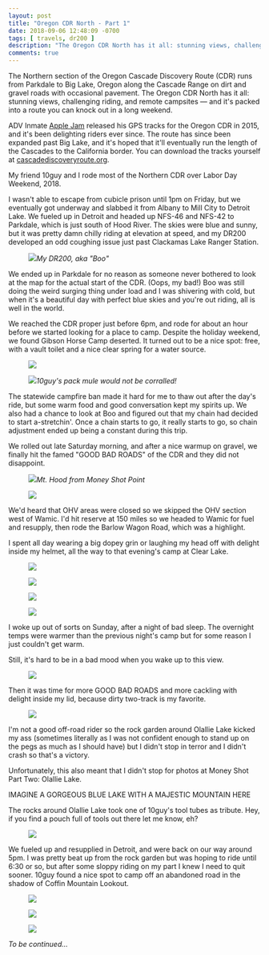 ```yaml
---
layout: post
title: "Oregon CDR North - Part 1"
date: 2018-09-06 12:48:09 -0700
tags: [ travels, dr200 ]
description: "The Oregon CDR North has it all: stunning views, challenging riding, and remote campsites &mdash; and it's packed into a route you can knock out in a long weekend."
comments: true
---
```


<p class="intro"><span class="dropcap">T</span>he Northern section of the Oregon Cascade Discovery Route (CDR) runs from Parkdale to Big Lake, Oregon along the Cascade Range on dirt and gravel roads with occasional pavement. The Oregon CDR North has it all: stunning views, challenging riding, and remote campsites &mdash; and it's packed into a route you can knock out in a long weekend.</p>

ADV Inmate [Apple Jam](https://advrider.com/index.php?members/apple-jam.68191/) released his GPS tracks for the Oregon CDR in 2015, and it's been delighting riders ever since. The route has since been expanded past Big Lake, and it's hoped that it'll eventually run the length of the Cascades to the California border. You can download the tracks yourself at [cascadediscoveryroute.org](http://www.cascadediscoveryroute.org/).

My friend 10guy and I rode most of the Northern CDR over Labor Day Weekend, 2018.

I wasn't able to escape from cubicle prison until 1pm on Friday, but we eventually got underway and slabbed it from Albany to Mill City to Detroit Lake. We fueled up in Detroit and headed up NFS-46 and NFS-42 to Parkdale, which is just south of Hood River. The skies were blue and sunny, but it was pretty damn chilly riding at elevation at speed, and my DR200 developed an odd coughing issue just past Clackamas Lake Ranger Station.

<figure><a href="https://tbolt.smugmug.com/Motorcycles/Travels/201809-CDR-North/i-dn4CRZf/1/960e0501/%2BL5fiakcBZq8LWkYGZtOwHFjvy0%3D-1536357566-O/i-dn4CRZf.jpg"><img src="https://tbolt.smugmug.com/Motorcycles/Travels/201809-CDR-North/i-dn4CRZf/1/960e0501/XL/20180831_163205-XL.jpg"/></a><caption><em>My DR200, aka "Boo"</em></caption></figure>

We ended up in Parkdale for no reason as someone never bothered to look at the map for the actual start of the CDR. (Oops, my bad!) Boo was still doing the weird surging thing under load and I was shivering with cold, but when it's a beautiful day with perfect blue skies and you're out riding, all is well in the world.

We reached the CDR proper just before 6pm, and rode for about an hour before we started looking for a place to camp. Despite the holiday weekend, we found Gibson Horse Camp deserted. It turned out to be a nice spot: free, with a vault toilet and a nice clear spring for a water source.

<figure><a href="https://tbolt.smugmug.com/Motorcycles/Travels/201809-CDR-North/i-Gj8vpn2/0/e87f562b/tN5HKiTDOY9QpxXIQwr9goxmK8I%3D-1536357566-O/i-Gj8vpn2.jpg"><img src="https://tbolt.smugmug.com/Motorcycles/Travels/201809-CDR-North/i-Gj8vpn2/0/e87f562b/XL/20180901_074056-XL.jpg"/></a></figure>
<figure><a href="https://tbolt.smugmug.com/Motorcycles/Travels/201809-CDR-North/i-jSpkN3d/0/cf77e407/QznoGaLNs%2BosoggCaeN9b1BShvU%3D-1536357566-O/i-jSpkN3d.jpg"><img src="https://tbolt.smugmug.com/Motorcycles/Travels/201809-CDR-North/i-jSpkN3d/0/cf77e407/XL/20180901_074213-XL.jpg"/></a><caption><em>10guy's pack mule would not be corralled!</em></caption></figure>

The statewide campfire ban made it hard for me to thaw out after the day's ride, but some warm food and good conversation kept my spirits up. We also had a chance to look at Boo and figured out that my chain had decided to start a-stretchin'. Once a chain starts to go, it really starts to go, so chain adjustment ended up being a constant during this trip.

We rolled out late Saturday morning, and after a nice warmup on gravel, we finally hit the famed "GOOD BAD ROADS" of the CDR and they did not disappoint.

<figure><a href="https://tbolt.smugmug.com/Motorcycles/Travels/201809-CDR-North/i-nHtKTQP/0/b702d7a7/H2DJ5mvUxoV9gnhYCkk0kUoQeiI%3D-1536357566-O/i-nHtKTQP.jpg"><img src="https://tbolt.smugmug.com/Motorcycles/Travels/201809-CDR-North/i-nHtKTQP/0/b702d7a7/XL/20180901_122717-XL.jpg"/></a><caption><em>Mt. Hood from Money Shot Point</em></caption></figure>

<figure><a href="https://tbolt.smugmug.com/Motorcycles/Travels/201809-CDR-North/i-WjLCtBx/0/2305c029/fCLc%2Ag99MD%2BSnXEZKyF6PSnsB8I%3D-1536357566-O/i-WjLCtBx.jpg"><img src="https://tbolt.smugmug.com/Motorcycles/Travels/201809-CDR-North/i-WjLCtBx/0/2305c029/XL/20180901_123655-XL.jpg"/></a></figure>

We'd heard that OHV areas were closed so we skipped the OHV section west of Wamic. I'd hit reserve at 150 miles so we headed to Wamic for fuel and resupply, then rode the Barlow Wagon Road, which was a highlight.

I spent all day wearing a big dopey grin or laughing my head off with delight inside my helmet, all the way to that evening's camp at Clear Lake.

<figure><a href="https://tbolt.smugmug.com/Motorcycles/Travels/201809-CDR-North/i-C53jRHQ/0/992d7fe8/F4y2CirxfI7kxf1aADq62LJQK98%3D-1536357566-O/i-C53jRHQ.jpg"><img src="https://tbolt.smugmug.com/Motorcycles/Travels/201809-CDR-North/i-C53jRHQ/0/992d7fe8/XL/20180901_185951-XL.jpg"/></a></figure>
<figure><a href="https://tbolt.smugmug.com/Motorcycles/Travels/201809-CDR-North/i-SVhzt5S/0/8ae1a6a9/auMY6MCusiTn0fUlNTlPmMaCeV0%3D-1536357566-O/i-SVhzt5S.jpg"><img src="https://tbolt.smugmug.com/Motorcycles/Travels/201809-CDR-North/i-SVhzt5S/0/8ae1a6a9/XL/20180901_185909-XL.jpg"/></a></figure>
<figure><a href="https://tbolt.smugmug.com/Motorcycles/Travels/201809-CDR-North/i-fHxZg9w/0/838b00c8/9JJ2NCwJBNwqujumH0gr5VgzOi8%3D-1536357566-O/i-fHxZg9w.jpg"><img src="https://tbolt.smugmug.com/Motorcycles/Travels/201809-CDR-North/i-fHxZg9w/0/838b00c8/XL/20180901_190143-XL.jpg"/></a></figure>
<figure><a href="https://tbolt.smugmug.com/Motorcycles/Travels/201809-CDR-North/i-bJzrJJ8/0/5ed460b7/X5PaE6oY2m4BRwFrV2ctnyzdXLI%3D-1536357566-O/i-bJzrJJ8.jpg"><img src="https://tbolt.smugmug.com/Motorcycles/Travels/201809-CDR-North/i-bJzrJJ8/0/5ed460b7/XL/20180901_194728-XL.jpg"/></a></figure>

I woke up out of sorts on Sunday, after a night of bad sleep. The overnight temps were warmer than the previous night's camp but for some reason I just couldn't get warm.

Still, it's hard to be in a bad mood when you wake up to this view.

<figure><a href="https://tbolt.smugmug.com/Motorcycles/Travels/201809-CDR-North/i-v35BztX/0/0b276c88/DrBOw7mMtwZt%2Ad0X%2ACcy1pcnOpw%3D-1536357566-O/i-v35BztX.jpg"><img src="https://tbolt.smugmug.com/Motorcycles/Travels/201809-CDR-North/i-v35BztX/0/0b276c88/XL/20180902_073306-XL.jpg"/></a></figure>

Then it was time for more GOOD BAD ROADS and more cackling with delight inside my lid, because dirty two-track is my favorite.

<figure><a href="https://tbolt.smugmug.com/Motorcycles/Travels/201809-CDR-North/i-7s7s6gC/0/90c301e6/CSi%2BERrPhEVLrF9MTPLvCLcISv0%3D-1536357566-O/i-7s7s6gC.jpg"><img src="https://tbolt.smugmug.com/Motorcycles/Travels/201809-CDR-North/i-7s7s6gC/0/90c301e6/X2/20180902_122748-X2.jpg"/></a></figure>

I'm not a good off-road rider so the rock garden around Olallie Lake kicked my ass (sometimes literally as I was not confident enough to stand up on the pegs as much as I should have) but I didn't stop in terror and I didn't crash so that's a victory.

Unfortunately, this also meant that I didn't stop for photos at Money Shot Part Two: Olallie Lake.

IMAGINE A GORGEOUS BLUE LAKE WITH A MAJESTIC MOUNTAIN HERE

The rocks around Olallie Lake took one of 10guy's tool tubes as tribute. Hey, if you find a pouch full of tools out there let me know, eh?

<figure><a href="https://tbolt.smugmug.com/Motorcycles/Travels/201809-CDR-North/i-Wc6Qz7w/0/d97adeab/0W1Lpc92MceibrpFnb6ESIG%2B5Yk%3D-1536357566-O/i-Wc6Qz7w.jpg"><img src="https://tbolt.smugmug.com/Motorcycles/Travels/201809-CDR-North/i-Wc6Qz7w/0/d97adeab/X2/20180902_162733-X2.jpg"/></a></figure>

We fueled up and resupplied in Detroit, and were back on our way around 5pm. I was pretty beat up from the rock garden but was hoping to ride until 6:30 or so, but after some sloppy riding on my part I knew I need to quit sooner. 10guy found a nice spot to camp off an abandoned road in the shadow of Coffin Mountain Lookout.

<figure><a href="https://tbolt.smugmug.com/Motorcycles/Travels/201809-CDR-North/i-H34c9f3/0/2cc2f003/lf%2B5ggMFMNnaorYQN%2B%2AQ5GvigdE%3D-1536357566-O/i-H34c9f3.jpg"><img src="https://tbolt.smugmug.com/Motorcycles/Travels/201809-CDR-North/i-H34c9f3/0/2cc2f003/XL/20180903_064959-XL.jpg"/></a></figure>
<figure><a href="https://tbolt.smugmug.com/Motorcycles/Travels/201809-CDR-North/i-pXRM4xL/0/1866152c/KEKvXxxD1nS3yzD8hsS3t5usi6Q%3D-1536357566-O/i-pXRM4xL.jpg"><img src="https://tbolt.smugmug.com/Motorcycles/Travels/201809-CDR-North/i-pXRM4xL/0/1866152c/XL/20180903_070211-XL.jpg"/></a></figure>
<figure><a href="https://tbolt.smugmug.com/Motorcycles/Travels/201809-CDR-North/i-PBqnjGx/0/7a010549/oppz9tQxw%2APjweiSCdLHPfyavUQ%3D-1536357566-O/i-PBqnjGx.jpg"><img src="https://tbolt.smugmug.com/Motorcycles/Travels/201809-CDR-North/i-PBqnjGx/0/7a010549/XL/20180903_070917-XL.jpg"/></a></figure>

*To be continued...*

